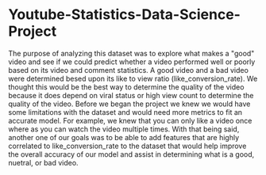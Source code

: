 # Youtube-Statistics-Data-Science-Project
The purpose of analyzing this dataset was to explore what makes a "good" video and see if we could predict whether a video performed well or poorly based on its video and comment statistics. A good video and a bad video were determined besed upon its like to view ratio (like_conversion_rate). We thought this would be the best way to determine the quality of the video because it does depend on viral status or high view count to determine the quality of the video. Before we began the project we knew we would have some limitations with the dataset and would need more metrics to fit an accurate model. For example, we knew that you can only like a video once where as you can watch the video multiple times. With that being said, another one of our goals was to be able to add features that are highly correlated to like_conversion_rate to the dataset that would help improve the overall accuracy of our model and assist in determining what is a good, nuetral, or bad video.
